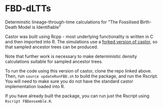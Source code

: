 # FBD-dLTTs
Determinstic lineage-through-time calculations for "The Fossilised Birth-Death Model is Identifiable"

Castor was built using Rcpp - most underlying functionality is written in C and then imported into R. 
The simulations use a [forked version of castor](https://github.com/bioDS/castor), so that sampled ancestor trees can be produced.

Note that further work is necessary to make deterministic density calculations suitable for sampled ancestor trees.

To run the code using this version of castor, clone the repo linked above. 
Then, run `source updateRunFBD.sh` to build the package, and run the Rscript. You will need to make sure you do not have the standard castor implementation loaded into R.

If you have already built the package, you can run just the Rscript using `Rscript FBDensemble.R`.
